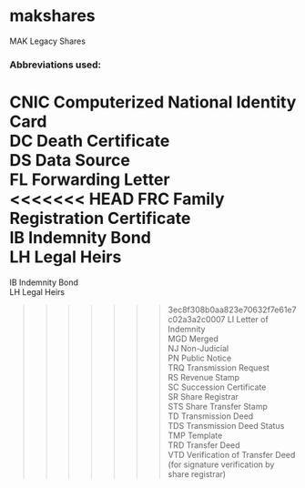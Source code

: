 # makshares
MAK Legacy Shares

### Abbreviations used:  
CNIC	Computerized National Identity Card  
DC	Death Certificate  
DS	Data Source  
FL	Forwarding Letter  
<<<<<<< HEAD
FRC	Family Registration Certificate  
IB	Indemnity Bond  
LH	Legal Heirs  
=======
IB Indemnity Bond  
LH  Legal Heirs  
>>>>>>> 3ec8f308b0aa823e70632f7e61e7c02a3a2c0007
LI	Letter of Indemnity  
MGD	Merged  
NJ  Non-Judicial  
PN	Public Notice  
TRQ Transmission Request  
RS	Revenue Stamp  
SC	Succession Certificate  
SR	Share Registrar  
STS	Share Transfer Stamp  
TD	Transmission Deed  
TDS	Transmission Deed Status  
TMP	Template  
TRD	Transfer Deed    
VTD	Verification of Transfer Deed  (for signature verification by share registrar)
